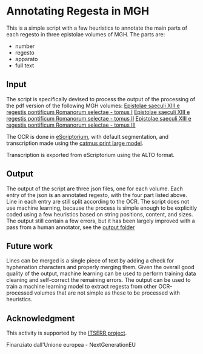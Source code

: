 # Annotating Regesta in MGH

This is a simple script with a few heuristics to annotate the main parts of each regesto in three epistolae volumes of MGH.
The parts are:
- number
- regesto
- apparato
- full text

## Input

The script is specifically devised to process the output of the processing of the pdf version of the following MGH volumes:
[Epistolae saeculi XIII e regestis pontificum Romanorum selectae - tomus I](https://www.dmgh.de/mgh_epp_saec_xiii_1/index.htm#page/(III)/mode/1up)
[Epistolae saeculi XIII e regestis pontificum Romanorum selectae - tomus II](https://www.dmgh.de/mgh_epp_saec_xiii_2/index.htm#page/(III)/mode/1up)
[Epistolae saeculi XIII e regestis pontificum Romanorum selectae - tomus III](https://www.dmgh.de/mgh_epp_saec_xiii_3/index.htm#page/(III)/mode/1up)

The OCR is done in [eScriptorium](https://gitlab.com/scripta/escriptorium/-/blob/develop/README.md?ref_type=heads), with default segmentation, and transcription made using the [catmus print large model](https://zenodo.org/records/10592716).

Transcription is exported from eScriptorium using the ALTO format.

## Output

The output of the script are three json files, one for each volume. 
Each entry of the json is an annotated regesto, with the four part listed above.
Line in each entry are still split according to the OCR.
The script does not use machine learning, because the process is simple enough to be explicitly coded using a few heuristics based on string positions, content, and sizes.
The output still contain a few errors, but it has been largely improved with a pass from a human annotator, see the [output folder](ouput)

## Future work

Lines can be merged is a single piece of text by adding a check for hyphenation characters and properly merging them.
Given the overall good quality of the output, machine learning can be used to perform training data cleaning and self-correct the remaining errors.
The output can be used to train a machine learning model to extract regesta from other OCR-processed volumes that are not simple as these to be processed with heuristics.

## Acknowledgment

This activity is supported by the [ITSERR project](https://www.itserr.it/).

Finanziato dall'Unione europea - NextGenerationEU
